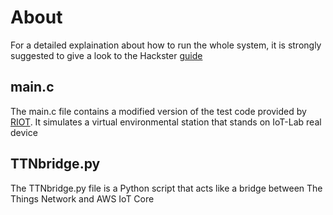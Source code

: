 # About
For a detailed explaination about how to run the whole system, it is strongly suggested to give a look to the Hackster [guide](https://www.hackster.io/gianmarcozizzo/aws-based-iot-system-using-riot-os-lorawan-ttn-iot-lab-dae93b)

## main.c
The main.c file contains a modified version of the test code provided by [RIOT](https://github.com/RIOT-OS/RIOT). It simulates a virtual environmental station that stands on IoT-Lab real device

## TTNbridge.py
The TTNbridge.py file is a Python script that acts like a bridge between The Things Network and AWS IoT Core
